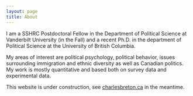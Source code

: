 ```yaml
---
layout: page
title: About
---
```

I am a SSHRC Postdoctoral Fellow in the Department of Political Science at Vanderbilt University (in the Fall) and a recent Ph.D. in the department of Political Science at the University of British Columbia.

My areas of interest are political psychology, political behavior, issues surrounding immigration and ethnic diversity as well as Canadian politics. My work is mostly quantitative and based both on survey data and experimental data.

This website is under construction, see [charlesbreton.ca](http://charlesbreton.ca) in the meantime.


